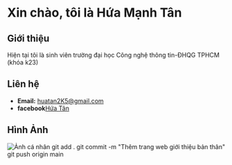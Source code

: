 
# Xin chào, tôi là Hứa Mạnh Tân

## Giới thiệu
Hiện tại tôi là sinh viên trường đại học Công nghệ thông tin-ĐHQG TPHCM (khóa k23)

## Liên hệ
- **Email:** huatan2K5@gmail.com
- **facebook**[Hứa Tân](https://www.facebook.com/profile.php?id=61553016755243&locale=vi_VN)
## Hình Ảnh
![Ảnh cá nhân](https://scontent.fsgn17-1.fna.fbcdn.net/v/t39.30808-6/398388595_122101157978100558_4338647992208385948_n.jpg?_nc_cat=110&ccb=1-7&_nc_sid=efb6e6&_nc_ohc=pWuvYvJLf8IAX-rCtmg&_nc_ht=scontent.fsgn17-1.fna&oh=00_AfCBjfgHYcKkL9I9XTiQsuzyF4-U55KC0mIrAH_baJamCQ&oe=65944F70)
git add .
git commit -m "Thêm trang web giới thiệu bản thân"
git push origin main
